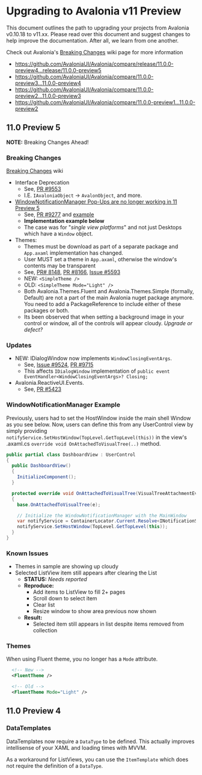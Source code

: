 # Upgrading to Avalonia v11 Preview

This document outlines the path to upgrading your projects from Avalonia v0.10.18 to v11.xx. Please read over this document and suggest changes to help improve the documentation. After all, we learn from one another.

Check out Avalonia's [Breaking Changes](https://github.com/AvaloniaUI/Avalonia/wiki/Breaking-Changes) wiki page for more information

* https://github.com/AvaloniaUI/Avalonia/compare/release/11.0.0-preview4...release/11.0.0-preview5
* https://github.com/AvaloniaUI/Avalonia/compare/11.0.0-preview3...11.0.0-preview4
* https://github.com/AvaloniaUI/Avalonia/compare/11.0.0-preview2...11.0.0-preview3
* https://github.com/AvaloniaUI/Avalonia/compare/11.0.0-preview1...11.0.0-preview2

## 11.0 Preview 5

**NOTE:** Breaking Changes Ahead!

### Breaking Changes

[Breaking Changes](https://github.com/AvaloniaUI/Avalonia/wiki/Breaking-Changes) wiki

* Interface Deprecation
  * See, [PR #9553](https://github.com/AvaloniaUI/Avalonia/pull/9553)
  * I.E. `IAvaloniaObject` -> `AvalonObject`, and more.
* [WindowNotificationManager Pop-Ups are no longer working in 11 Preview 5](https://github.com/AvaloniaUI/Avalonia/issues/10216)
  * See, [PR #9277](https://github.com/AvaloniaUI/Avalonia/pull/9277) and [example](https://github.com/AvaloniaUI/Avalonia/blob/master/samples/ControlCatalog/Pages/NotificationsPage.xaml.cs)
  * **Implementation example below**
  * The case was for "_single view platforms_" and not just Desktops which have a `Window` object.
* Themes:
  * Themes must be download as part of a separate package and `App.axaml` implementation has changed.
  * User MUST set a theme in `App.axaml`, otherwise the window's contents may be transparent
  * See, [PR# 8148](https://github.com/AvaloniaUI/Avalonia/pull/8166), [PR #8166](https://github.com/AvaloniaUI/Avalonia/pull/8166), [Issue #5593](https://github.com/AvaloniaUI/Avalonia/issues/5593)
  * NEW: `<SimpleTheme />`
  * OLD: `<SimpleTheme Mode="Light" />`
  * Both Avalonia.Themes.Fluent and Avalonia.Themes.Simple (formally, Default) are not a part of the main Avalonia nuget package anymore. You need to add a PackageReference to include either of these packages or both.
  * Its been observed that when setting a background image in your control or window, all of the controls will appear cloudy.  _Upgrade or defect?_

### Updates

* NEW: IDialogWindow now implements `WindowClosingEventArgs`.
  * See, [Issue #9524](https://github.com/AvaloniaUI/Avalonia/issues/9524), [PR #9715](https://github.com/AvaloniaUI/Avalonia/pull/9715)
  * This affects `IDialogWindow` implementation of `public event EventHandler<WindowClosingEventArgs>? Closing;`
* Avalonia.ReactiveUI.Events.
  * See, [PR #5423](https://github.com/AvaloniaUI/Avalonia/pull/5423)

### WindowNotificationManager Example

Previously, users had to set the HostWindow inside the main shell Window as you see below. Now, users can define this from any UserControl view by simply providing `notifyService.SetHostWindow(TopLevel.GetTopLevel(this))` in the view's .axaml.cs `override void OnAttachedToVisualTree(..)` method.

```cs
public partial class DashboardView : UserControl
{
  public DashboardView()
  {
    InitializeComponent();
  }

  protected override void OnAttachedToVisualTree(VisualTreeAttachmentEventArgs e)
  {
    base.OnAttachedToVisualTree(e);

    // Initialize the WindowNotificationManager with the MainWindow
    var notifyService = ContainerLocator.Current.Resolve<INotificationService>();
    notifyService.SetHostWindow(TopLevel.GetTopLevel(this));
  }
}

```

### Known Issues


* Themes in sample are showing up cloudy
* Selected ListView item still appears after clearing the List
  * **STATUS:** _Needs reported_
  * **Reproduce:**
    * Add items to ListView to fill 2+ pages
    * Scroll down to select item
    * Clear list
    * Resize window to show area previous now shown
  * **Result:**
    * Selected item still appears in list despite items removed from collection

### Themes

When using Fluent theme, you no longer has a `Mode` attribute.

```xml
  <!-- New -->
  <FluentTheme />

  <!-- Old -->
  <FluentTheme Mode="Light" />
```


## 11.0 Preview 4

### DataTemplates

DataTemplates now require a `DataType` to be defined. This actually improves intellisense of your XAML and loading times with MVVM.

As a workaround for ListViews, you can use the `ItemTemplate` which does not require the definition of a `DataType`.

